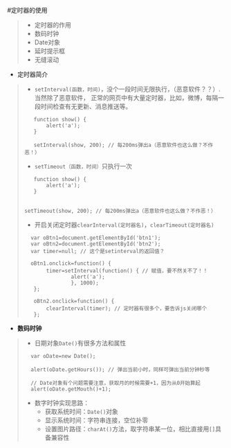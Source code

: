 #定时器的使用
> - 定时器的作用
> - 数码时钟
> - Date对象
> - 延时提示框
> - 无缝滚动

- 定时器简介
> - `setInterval(函数，时间)`，没个一段时间无限执行，（恶意软件？？）.当然除了恶意软件， 
> 正常的网页中有大量定时器，比如，微博，每隔一段时间检查有无更新、消息推送等。
> ```
>    function show() {
>        alert('a');
>    }
>    
>    setInterval(show, 200); // 每200ms弹出a（恶意软件也这么做？不作恶！）
> ```
> - `setTimeout（函数，时间）`只执行一次
> ```
>    function show() {
>        alert('a');
>    }
>    
>    setTimeout(show, 200); // 每200ms弹出a（恶意软件也这么做？不作恶！）
> ```
> - 开启关闭定时器`clearInterval(定时器名)`，`clearTimeout(定时器名)`
> ```
>   var oBtn1=document.getElementById('btn1');
>   var oBtn2=document.getElementById('btn2');
>   var timer=null; // 这个是setinterval的返回值？
>
>   oBtn1.onclick=function() {
>        timer=setInterval(function() { // 赋值，要不然关不了！！
>                alert('a');
>                }, 1000);
>    };
>
>    oBtn2.onclick=function() {
>        clearInterval(timer); // 定时器有很多个，要告诉js关闭哪个
>    };
> ```

- **数码时钟**
> - 日期对象`Date()`有很多方法和属性
> ```
> 	var oDate=new Date();
> 	
> 	alert(oDate.getHours()); // 弹出当前小时，同样可弹出当前分钟秒等
> 	
> 	// Date对象有个问题需要注意，获取月的时候需要+1，因为从0开始算起
> 	alert(oDate.getMouth()+1);
> ```
> - 数字时钟实现思路：
>   - 获取系统时间：`Date()`对象
>   - 显示系统时间：字符串连接，空位补零
>   - 设置图片路径：`charAt()`方法，取字符串某一位，相比直接用`[]`具备兼容性
> 
